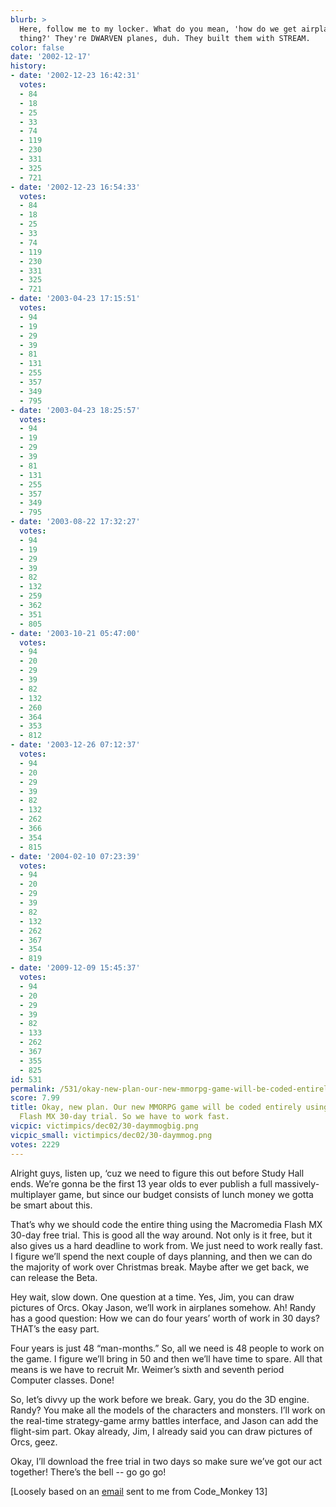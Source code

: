 ```yaml
---
blurb: >
  Here, follow me to my locker. What do you mean, 'how do we get airplanes into this
  thing?' They're DWARVEN planes, duh. They built them with STREAM.
color: false
date: '2002-12-17'
history:
- date: '2002-12-23 16:42:31'
  votes:
  - 84
  - 18
  - 25
  - 33
  - 74
  - 119
  - 230
  - 331
  - 325
  - 721
- date: '2002-12-23 16:54:33'
  votes:
  - 84
  - 18
  - 25
  - 33
  - 74
  - 119
  - 230
  - 331
  - 325
  - 721
- date: '2003-04-23 17:15:51'
  votes:
  - 94
  - 19
  - 29
  - 39
  - 81
  - 131
  - 255
  - 357
  - 349
  - 795
- date: '2003-04-23 18:25:57'
  votes:
  - 94
  - 19
  - 29
  - 39
  - 81
  - 131
  - 255
  - 357
  - 349
  - 795
- date: '2003-08-22 17:32:27'
  votes:
  - 94
  - 19
  - 29
  - 39
  - 82
  - 132
  - 259
  - 362
  - 351
  - 805
- date: '2003-10-21 05:47:00'
  votes:
  - 94
  - 20
  - 29
  - 39
  - 82
  - 132
  - 260
  - 364
  - 353
  - 812
- date: '2003-12-26 07:12:37'
  votes:
  - 94
  - 20
  - 29
  - 39
  - 82
  - 132
  - 262
  - 366
  - 354
  - 815
- date: '2004-02-10 07:23:39'
  votes:
  - 94
  - 20
  - 29
  - 39
  - 82
  - 132
  - 262
  - 367
  - 354
  - 819
- date: '2009-12-09 15:45:37'
  votes:
  - 94
  - 20
  - 29
  - 39
  - 82
  - 133
  - 262
  - 367
  - 355
  - 825
id: 531
permalink: /531/okay-new-plan-our-new-mmorpg-game-will-be-coded-entirely-using-the-macromedia-flash-mx-30day-trial-so-we-have-to-work-fast/
score: 7.99
title: Okay, new plan. Our new MMORPG game will be coded entirely using the Macromedia
  Flash MX 30-day trial. So we have to work fast.
vicpic: victimpics/dec02/30-daymmogbig.png
vicpic_small: victimpics/dec02/30-daymmog.png
votes: 2229
---
```


Alright guys, listen up, ‘cuz we need to figure this out before Study
Hall ends. We’re gonna be the first 13 year olds to ever publish a full
massively-multiplayer game, but since our budget consists of lunch money
we gotta be smart about this.

That’s why we should code the entire thing using the Macromedia Flash MX
30-day free trial. This is good all the way around. Not only is it free,
but it also gives us a hard deadline to work from. We just need to work
really fast. I figure we’ll spend the next couple of days planning, and
then we can do the majority of work over Christmas break. Maybe after we
get back, we can release the Beta.

Hey wait, slow down. One question at a time. Yes, Jim, you can draw
pictures of Orcs. Okay Jason, we’ll work in airplanes somehow. Ah! Randy
has a good question: How we can do four years’ worth of work in 30 days?
THAT’s the easy part.

Four years is just 48 “man-months.” So, all we need is 48 people to work
on the game. I figure we’ll bring in 50 and then we’ll have time to
spare. All that means is we have to recruit Mr. Weimer’s sixth and
seventh period Computer classes. Done!

So, let’s divvy up the work before we break. Gary, you do the 3D engine.
Randy? You make all the models of the characters and monsters. I’ll work
on the real-time strategy-game army battles interface, and Jason can add
the flight-sim part. Okay already, Jim, I already said you can draw
pictures of Orcs, geez.

Okay, I’ll download the free trial in two days so make sure we’ve got
our act together! There’s the bell -- go go go!

\[Loosely based on an [email](mailto:feedback@gamespy.com) sent to me
from Code\_Monkey 13\]